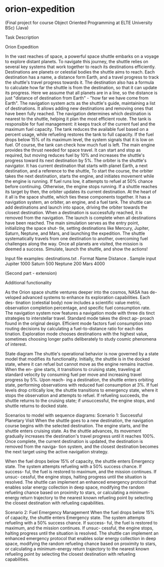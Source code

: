 # orion-expedition

 (Final project for course Object Oriented Programming at ELTE University BSc) (Java)


Task Description

Orion Expedition

In the vast reaches of space, a powerful space shuttle embarks on a voyage
to explore distant planets. To navigate this journey, the shuttle relies on
several key systems that work together to reach its destinations efficiently.
Destinations are planets or celestial bodies the shuttle aims to reach.
Each destination has a name, a distance form Earth, and a travel progress
to track the shuttle's travel progress towards it. The destination also has a
formula to calculate how far the shuttle is from the destination, so that it
can update its progress. Here we assume that all planets are in a line, so
the distance is just "distance of destination from Earth" - "how far we have
come from Earth".
The navigation system acts as the shuttle's guide, maintaining a list of
destinations. It allows adding new destinations and removing ones that have
been fully reached. The navigation determines which destination is nearest
to the shuttle, helping it plan the most efficient route.
The tank is responsible for fuel management: it keeps track of the current
fuel and the maximum fuel capacity. The tank reduces the available fuel
based on a percent usage, while refueling restores the tank to full capacity.
If the fuel drops below 15% of its maximum level, the system signals that it
is low on fuel. Of course, the tank can check how much fuel is left.
The main engine provides the thrust needed for space travel. It can start
and stop as required, but moving reduces fuel by 10% and increases the
shuttle's progress toward its next destination by 5%.
The orbiter is the shuttle's navigator. It has current destination that
starts with planet Earth, a next destination, and a reference to the shuttle,
To start the course, the orbiter takes the next destination, starts the engine,
and initiates movement while the engine is running. If fuel runs low, it
attempts to refuel at 50% chance before continuing. Otherwise, the engine
stops running. If a shuttle reaches its target by then, the orbiter updates its
current destination.
At the heart of it all is the space shuttle, which ties these components
together. It has a navigation system, an orbiter, an engine, and a fuel tank.
The shuttle can add destinations and launch into space, driving the orbiter
towards the closest destination. When a destination is successfully reached, it
is removed from the navigation. The launch is complete when all destinations
have been reached.
The main simulation serves as the entry point, initializing the space shut-
tle, setting destinations like Mercury, Jupiter, Saturn, Neptune, and Mars,
and launching the expedition. The shuttle systematically travels from one
destination to another, overcoming fuel challenges along the way. Once all
planets are visited, the mission is deemed a success. Simulate, launch the
shuttle, and show the actions!

Input file examples:
destinations.txt
. Format
Name Distance
. Sample input
Jupiter 1000
Saturn 500
Neptune 200
Mars 4000

(Second part - extension)


 Additional functionality

As the Orion space shuttle ventures deeper into the cosmos, NASA has de-
veloped advanced systems to enhance its exploration capabilities. Each des-
tination (celestial body) now includes a scientific value metric, observation
completion percentage, and specific fuel consumption rate.
The navigation system now features a navigation mode with three dis
tinct strategies to interstellar travel. Standard mode takes the direct ap-
proach found in the original design. Efficient mode factors fuel consumption
into routing decisions by calculating a fuel-to-distance ratio for each des
tination. Exploration mode chooses destinations with the highest value,
sometimes choosing longer paths deliberately to study cosmic phenomena of
interest.

 State diagram
The shuttle's operational behavior is now governed by a state model that
modifies its functionality. Initially, the shuttle is in the docked state, where
it can refuel but cannot move as the engine remains inactive. When the en-
gine starts, it transitions to cruising state, traveling at standard velocity by
consuming fuel per move and increasing travel progress by 5%. Upon reach-
ing a destination, the shuttle enters orbiting state, performing observations
with reduced fuel consumption at 3%. If fuel levels drop critically low, the
shuttle transitions to emergency state, where it stops the observation and
attempts to refuel. If refueling succeeds, the shuttle returns to the cruising
state; if unsuccessful, the engine stops, and shuttle returns to docked state.

 Scenarios to model with sequence diagrams:
   Scenario 1: Successful Planetary Visit
When the shuttle goes to a new destination, the navigation course begins
with the selected destination. The engine starts, and the shuttle enters
cruising state. As the shuttle advances, its movement gradually increases
the destination's travel progress until it reaches 100%. Once complete, the
current destination is updated, the destination is removed from the naviga-
tion system, and the closest destination becomes the next target using the
active navigation strategy.

When the fuel drops below 15% of capacity, the shuttle enters Emergency
state. The system attempts refueling with a 50% success chance. If success-
ful, the fuel is restored to maximum, and the mission continues. If unsuc-
cessful, the engine stops, halting progress until the situation is resolved. The
shuttle can implement an enhanced emergency protocol that enables solar
energy collection in deep space, modifying the random refueling chance based
on proximity to stars, or calculating a minimum-energy return trajectory to
the nearest known refueling point by selecting the closest destination with
refueling capabilities.

  Scenario 2: Fuel Emergency Management
When the fuel drops below 15% of capacity, the shuttle enters Emergency
state. The system attempts refueling with a 50% success chance. If success-
ful, the fuel is restored to maximum, and the mission continues. If unsuc-
cessful, the engine stops, halting progress until the situation is resolved. The
shuttle can implement an enhanced emergency protocol that enables solar
energy collection in deep space, modifying the random refueling chance based
on proximity to stars, or calculating a minimum-energy return trajectory to
the nearest known refueling point by selecting the closest destination with
refueling capabilities.
